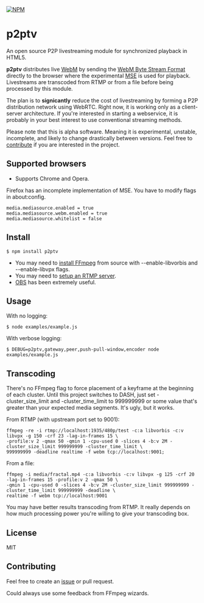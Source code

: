 [![NPM](https://nodei.co/npm/p2ptv.png?downloads=true&stars=true)](https://nodei.co/npm/p2ptv/)

# p2ptv
An open source P2P livestreaming module for synchronized playback in HTML5.

**p2ptv** distributes live [WebM](http://www.webmproject.org/) by sending
the [WebM Byte Stream Format](https://w3c.github.io/media-source/webm-byte-stream-format.html) directly to the browser where the experimental [MSE](https://w3c.github.io/media-source/) is used for playback. Livestreams are
transcoded from RTMP or from a file before being processed by this module.

The plan is to **signicantly** reduce the cost of livestreaming by forming
a P2P distribution network using WebRTC. Right now, it is working only as
a client-server architecture. If you're interested in starting a webservice,
it is probably in your best interest to use conventional streaming methods. 

Please note that this is alpha software. Meaning it is experimental,
unstable, incomplete, and likely to change drastically between versions.
Feel free to [contribute](#contributing) if you are interested in the
project.

## Supported browsers
- Supports Chrome and Opera.

Firefox has an incomplete implementation of MSE. You have to modify flags in about:config.
```
media.mediasource.enabled = true
media.mediasource.webm.enabled = true
media.mediasource.whitelist = false
```

## Install
```
$ npm install p2ptv
```

- You may need to [install FFmpeg](https://trac.ffmpeg.org/wiki/CompilationGuide) from source with --enable-libvorbis and --enable-libvpx flags.
- You may need to [setup an RTMP server](https://obsproject.com/forum/resources/how-to-set-up-your-own-private-rtmp-server-using-nginx.50/).
- [OBS](https://obsproject.com/download#linux) has been extremely useful. 

## Usage
With no logging:
```
$ node examples/example.js
```

With verbose logging:
```
$ DEBUG=p2ptv,gateway,peer,push-pull-window,encoder node examples/example.js
```

## Transcoding
There's no FFmpeg flag to force placement of a keyframe at the beginning of each cluster.
Until this project switches to DASH, just set -cluster_size_limit and -cluster_time_limit 
to 999999999 or some value that's greater than your expected media segments. It's ugly, but it works.

From RTMP (with upstream port set to 9001):
```
ffmpeg -re -i rtmp://localhost:1935/480p/test -c:a libvorbis -c:v libvpx -g 150 -crf 23 -lag-in-frames 15 \
-profile:v 2 -qmax 50 -qmin 1 -cpu-used 0 -slices 4 -b:v 2M -cluster_size_limit 999999999 -cluster_time_limit \
999999999 -deadline realtime -f webm tcp://localhost:9001;
```

From a file:
```
ffmpeg -i media/fractal.mp4 -c:a libvorbis -c:v libvpx -g 125 -crf 20 -lag-in-frames 15 -profile:v 2 -qmax 50 \
-qmin 1 -cpu-used 0 -slices 4 -b:v 2M -cluster_size_limit 999999999 -cluster_time_limit 999999999 -deadline \
realtime -f webm tcp://localhost:9001
```

You may have better results transcoding from RTMP. It really depends on how
much processing power you're willing to give your transcoding box.

## License
MIT

## Contributing
Feel free to create an [issue](https://github.com/siphontv/p2ptv/issues) or
pull request.

Could always use some feedback from FFmpeg wizards.
